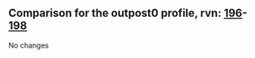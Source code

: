 ## Comparison for the outpost0 profile, rvn: [196](https://github.com/PRO100KatYT/FortniteProfileRevisions/tree/main/profiles/outpost0/196%20outpost0.json)-[198](https://github.com/PRO100KatYT/FortniteProfileRevisions/tree/main/profiles/outpost0/198%20outpost0.json)

No changes
